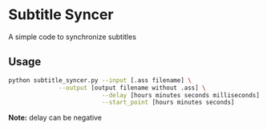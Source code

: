 # Subtitle Syncer
A simple code to synchronize subtitles

## Usage
```bash
python subtitle_syncer.py --input [.ass filename] \
			  --output [output filename without .ass] \
                          --delay [hours minutes seconds milliseconds] \
                          --start_point [hours minutes seconds]
```
**Note:** delay can be negative
